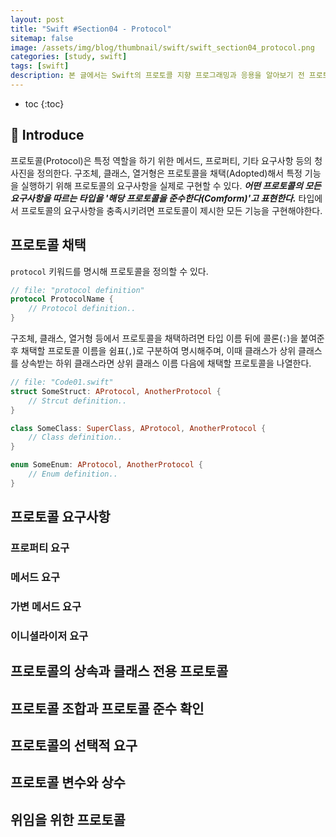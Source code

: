 ```yaml
---
layout: post
title: "Swift #Section04 - Protocol"
sitemap: false
image: /assets/img/blog/thumbnail/swift/swift_section04_protocol.png
categories: [study, swift]
tags: [swift]
description: 본 글에서는 Swift의 프로토콜 지향 프로그래밍과 응용을 알아보기 전 프로토콜에 대해 다룬다.
---
```


* toc
{:toc}

## 🤚 Introduce
프로토콜(Protocol)은 특정 역할을 하기 위한 메서드, 프로퍼티, 기타 요구사항 등의 청사진을 정의한다. 구조체, 클래스, 열거형은 프로토콜을 채택(Adopted)해서 특정 기능을 실행하기 위해 프로토콜의 요구사항을 실제로 구현할 수 있다. ***어떤 프로토콜의 모든 요구사항을 따르는 타입을 '해당 프로토콜을 준수한다(Comform)'고 표현한다.*** 타입에서 프로토콜의 요구사항을 충족시키려면 프로토콜이 제시한 모든 기능을 구현해야한다.

## 프로토콜 채택
`protocol` 키워드를 명시해 프로토콜을 정의할 수 있다.
~~~swift
// file: "protocol definition"
protocol ProtocolName {
    // Protocol definition..
}
~~~

구조체, 클래스, 열거형 등에서 프로토콜을 채택하려면 타입 이름 뒤에 콜론(`:`)을 붙여준 후 채택할 프로토콜 이름을 쉼표(`,`)로 구분하여 명시해주며, 이때 클래스가 상위 클래스를 상속받는 하위 클래스라면 상위 클래스 이름 다음에 채택할 프로토콜을 나열한다.
~~~swift
// file: "Code01.swift"
struct SomeStruct: AProtocol, AnotherProtocol {
    // Strcut definition..
}

class SomeClass: SuperClass, AProtocol, AnotherProtocol {
    // Class definition..
}

enum SomeEnum: AProtocol, AnotherProtocol {
    // Enum definition..
}
~~~
## 프로토콜 요구사항
### 프로퍼티 요구
### 메서드 요구
### 가변 메서드 요구
### 이니셜라이저 요구

## 프로토콜의 상속과 클래스 전용 프로토콜
## 프로토콜 조합과 프로토콜 준수 확인
## 프로토콜의 선택적 요구
## 프로토콜 변수와 상수
## 위임을 위한 프로토콜